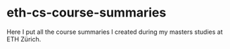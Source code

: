 # eth-cs-course-summaries
Here I put all the course summaries I created during my masters studies at ETH Zürich.
